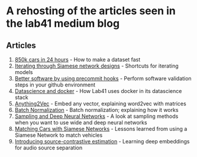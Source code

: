 # A rehosting of the articles seen in the lab41 medium blog

## Articles
1. [850k cars in 24 hours](850kimages) - How to make a dataset fast
1. [Iterating through Siamese network designs](fastsiamese) - Shortcuts for iterating models 
1. [Better software by using precommit hooks](precommithooks) - Perform software validation steps in your github environment
1. [Datascience and docker](lab41docker) - How Lab41 uses docker in its datascience stack
1. [Anything2Vec](anything2vec) - Embed any vector, explaining word2vec with matrices
1. [Batch Normalization](batchnorm) - Batch normalization; explaining how it works
1. [Sampling and Deep Neural Networks](yfcc100m) - A look at sampling methods when you want to use wide and deep neural networks
1. [Matching Cars with Siamese Networks](matchingcars) - Lessons learned from using a Siamese Network to match vehicles
1. [Introducing source-contrastive estimation](sce) - Learning deep embeddings for audio source separation


